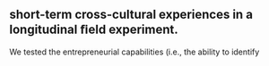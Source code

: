 ## short-term cross-cultural experiences in a longitudinal ﬁeld experiment.

We tested the entrepreneurial capabilities (i.e., the ability to identify
